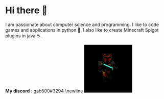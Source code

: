 # Hi there 👋
I am passionate about computer science and programming. I like to code games and applications in python 🐍. I also like to create Minecraft Spigot plugins in java ☕️.

**My discord** : gab500#3294
\newline
<img src="/avatar.jpg" alt="avatar" style="height: 150px; width: 150px;"/>

<!--
**gab4000/gab4000** is a ✨ _special_ ✨ repository because its `README.md` (this file) appears on your GitHub profile.

Here are some ideas to get you started:

- 🔭 I’m currently working on ...
- 🌱 I’m currently learning ...
- 👯 I’m looking to collaborate on ...
- 🤔 I’m looking for help with ...
- 💬 Ask me about ...
- 📫 How to reach me: ...
- 😄 Pronouns: ...
- ⚡ Fun fact: ...
-->
